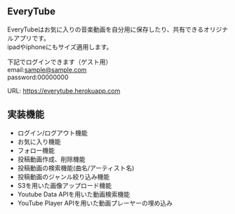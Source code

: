 ## EveryTube

EveryTubeはお気に入りの音楽動画を自分用に保存したり、共有できるオリジナルアプリです。  
ipadやiphoneにもサイズ適用します。  

下記でログインできます（ゲスト用）  
email:sample@sample.com  
password:00000000  

URL: https://everytube.herokuapp.com

## 実装機能

- ログイン/ログアウト機能
- お気に入り機能
- フォロー機能
- 投稿動画作成、削除機能
- 投稿動画の検索機能(曲名/アーティスト名)
- 投稿動画のジャンル絞り込み機能
- S3を用いた画像アップロード機能
- Youtube Data APIを用いた動画検索機能
- YouTube Player APIを用いた動画プレーヤーの埋め込み
